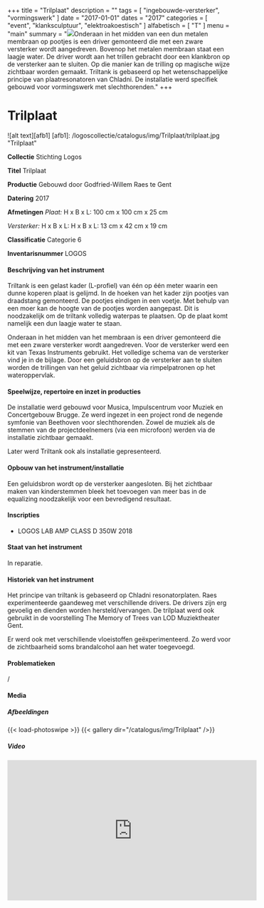 ﻿+++
title = "Trilplaat"
description = ""
tags = [
"ingebouwde-versterker", "vormingswerk"
]
date = "2017-01-01"
dates = "2017"
categories = [ "event", "klanksculptuur", "elektroakoestisch"
]
alfabetisch = [ "T"
]
menu = "main"
summary = "<a href='/logoscollectie/catalogus/2017/trilplaat'><img src='/logoscollectie/catalogus/img/Trilplaat/trilplaat.jpg'></a>Onderaan in het midden van een dun metalen membraan op pootjes is een driver gemonteerd die met een zware versterker wordt aangedreven. Bovenop het metalen membraan staat een laagje water. De driver wordt aan het trillen gebracht door een klankbron op de versterker aan te sluiten. Op die manier kan de trilling op magische wijze zichtbaar worden gemaakt. Triltank is gebaseerd op het wetenschappelijke principe van plaatresonatoren van Chladni. De installatie werd specifiek gebouwd voor vormingswerk met slechthorenden."
+++

# Trilplaat 

![alt text][afb1]
[afb1]: /logoscollectie/catalogus/img/Trilplaat/trilplaat.jpg "Trilplaat"

**Collectie**
Stichting Logos

**Titel**
Trilplaat

**Productie**
Gebouwd door Godfried-Willem Raes te Gent

**Datering**
2017

**Afmetingen**
*Plaat:*
H x B x L: 100 cm x 100 cm x 25 cm

*Versterker:*
H x B x L: 
H x B x L: 13 cm x 42 cm x 19 cm

**Classificatie**
Categorie 6

**Inventarisnummer**
LOGOS 

#### Beschrijving van het instrument
Triltank is een gelast kader (L-profiel) van één op één meter waarin een dunne koperen plaat is gelijmd. In de hoeken van het kader zijn pootjes van draadstang gemonteerd. De pootjes eindigen in een voetje. Met behulp van een moer kan de hoogte van de pootjes worden aangepast. Dit is noodzakelijk om de triltank volledig waterpas te plaatsen. Op de plaat komt namelijk een dun laagje water te staan.

Onderaan in het midden van het membraan is een driver gemonteerd die met een zware versterker wordt aangedreven. Voor de versterker werd een kit van Texas Instruments gebruikt. Het volledige schema van de versterker vind je in de bijlage. Door een geluidsbron op de versterker aan te sluiten worden de trillingen van het geluid zichtbaar via rimpelpatronen op het wateroppervlak.

#### Speelwijze, repertoire en inzet in producties
De installatie werd gebouwd voor Musica, Impulscentrum voor Muziek en Concertgebouw Brugge. Ze werd ingezet in een project rond de negende symfonie van Beethoven voor slechthorenden. Zowel de muziek als de stemmen van de projectdeelnemers (via een microfoon) werden via de installatie zichtbaar gemaakt.

Later werd Triltank ook als installatie gepresenteerd. 

#### Opbouw van het instrument/installatie
Een geluidsbron wordt op de versterker aangesloten. Bij het zichtbaar maken van kinderstemmen bleek het toevoegen van meer bas in de equalizing noodzakelijk voor een bevredigend resultaat.

#### Inscripties
- LOGOS LAB AMP CLASS D 350W 2018

#### Staat van het instrument
In reparatie.

#### Historiek van het instrument
Het principe van triltank is gebaseerd op Chladni resonatorplaten. Raes experimenteerde gaandeweg met verschillende drivers. De drivers zijn erg gevoelig en dienden worden hersteld/vervangen. De trilplaat werd ook gebruikt in de voorstelling The Memory of Trees van LOD Muziektheater Gent.

Er werd ook met verschillende vloeistoffen geëxperimenteerd. Zo werd voor de zichtbaarheid soms brandalcohol aan het water toegevoegd. 

#### Problematieken
/

#### Media
##### Afbeeldingen
{{< load-photoswipe >}}
{{< gallery dir="/catalogus/img/Trilplaat" />}}

##### Video
<iframe width="560" height="315" src="https://www.youtube.com/embed/-3IfGVbVcgs" frameborder="0" allow="accelerometer; autoplay; clipboard-write; encrypted-media; gyroscope; picture-in-picture" allowfullscreen></iframe>

